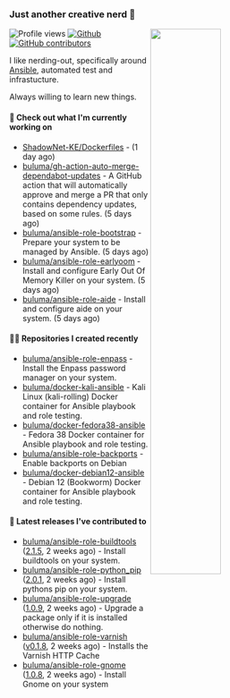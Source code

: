 ### Just another creative nerd 👋


![Profile views](https://gpvc.arturio.dev/buluma) <a href="https://gitstats.me/buluma">
  <img align="right" src="https://github-readme-stats.vercel.app/api?username=buluma&theme=gotham&show_icons=true" width="50%"/>
</a>
[![Github](https://img.shields.io/badge/-buluma-black?style=flat&labelColor=black&logo=github&logoColor=white&include_all_commits=true&count_private=true)](https://gitstats.me/buluma)
[![GitHub contributors](https://img.shields.io/github/contributors/buluma/badges.svg)](https://GitHub.com/buluma/badges/graphs/contributors/)

I like nerding-out, specifically around [Ansible](https://github.com/ansible/ansible), automated test and infrastucture.

Always willing to learn new things.

#### 👷 Check out what I'm currently working on

- [ShadowNet-KE/Dockerfiles](https://github.com/ShadowNet-KE/Dockerfiles) -  (1 day ago)
- [buluma/gh-action-auto-merge-dependabot-updates](https://github.com/buluma/gh-action-auto-merge-dependabot-updates) - A GitHub action that will automatically approve and merge a PR that only contains dependency updates, based on some rules. (5 days ago)
- [buluma/ansible-role-bootstrap](https://github.com/buluma/ansible-role-bootstrap) - Prepare your system to be managed by Ansible. (5 days ago)
- [buluma/ansible-role-earlyoom](https://github.com/buluma/ansible-role-earlyoom) - Install and configure Early Out Of Memory Killer on your system. (5 days ago)
- [buluma/ansible-role-aide](https://github.com/buluma/ansible-role-aide) - Install and configure aide on your system. (5 days ago)

#### 👨‍💻 Repositories I created recently

- [buluma/ansible-role-enpass](https://github.com/buluma/ansible-role-enpass) - Install the Enpass password manager on your system.
- [buluma/docker-kali-ansible](https://github.com/buluma/docker-kali-ansible) - Kali Linux (kali-rolling) Docker container for Ansible playbook and role testing. 
- [buluma/docker-fedora38-ansible](https://github.com/buluma/docker-fedora38-ansible) - Fedora 38 Docker container for Ansible playbook and role testing.
- [buluma/ansible-role-backports](https://github.com/buluma/ansible-role-backports) - Enable backports on Debian
- [buluma/docker-debian12-ansible](https://github.com/buluma/docker-debian12-ansible) - Debian 12 (Bookworm) Docker container for Ansible playbook and role testing.

#### 🚀 Latest releases I've contributed to

- [buluma/ansible-role-buildtools](https://github.com/buluma/ansible-role-buildtools) ([2.1.5](https://github.com/buluma/ansible-role-buildtools/releases/tag/2.1.5), 2 weeks ago) - Install buildtools on your system.
- [buluma/ansible-role-python_pip](https://github.com/buluma/ansible-role-python_pip) ([2.0.1](https://github.com/buluma/ansible-role-python_pip/releases/tag/2.0.1), 2 weeks ago) - Install pythons pip on your system.
- [buluma/ansible-role-upgrade](https://github.com/buluma/ansible-role-upgrade) ([1.0.9](https://github.com/buluma/ansible-role-upgrade/releases/tag/1.0.9), 2 weeks ago) - Upgrade a package only if it is installed otherwise do nothing.
- [buluma/ansible-role-varnish](https://github.com/buluma/ansible-role-varnish) ([v0.1.8](https://github.com/buluma/ansible-role-varnish/releases/tag/v0.1.8), 2 weeks ago) - Installs the Varnish HTTP Cache
- [buluma/ansible-role-gnome](https://github.com/buluma/ansible-role-gnome) ([1.0.8](https://github.com/buluma/ansible-role-gnome/releases/tag/1.0.8), 2 weeks ago) - Install Gnome on your system


